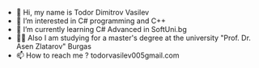 - 👋 Hi, my name is Todor Dimitrov Vasilev
- 👀 I’m interested in C# programming and C++
- 🌱 I’m currently learning C# Advanced in SoftUni.bg
- 👨‍🎓 Also I am studying for a master's degree at the university "Prof. Dr. Asen Zlatarov" Burgas 
- 📫 How to reach me ? todorvasilev005gmail.com

<!---
JokerPSYF/JokerPSYF is a ✨ special ✨ repository because its `README.md` (this file) appears on your GitHub profile.
You can click the Preview link to take a look at your changes.
--->
